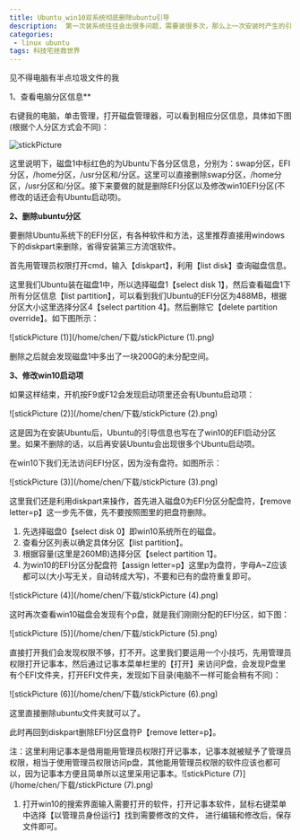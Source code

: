 ```yaml
---
title: Ubuntu_win10双系统彻底删除ubuntu引导
description:  第一次装系统往往会出很多问题，需要装很多次，那么上一次安装时产生的引导文件怎么删除让电脑变干净呢         
categories:
 - linux ubuntu
tags: 科技宅拯救世界
---
```


见不得电脑有半点垃圾文件的我

1、查看电脑分区信息**

右键我的电脑，单击管理，打开磁盘管理器，可以看到相应分区信息，具体如下图(根据个人分区方式会不同)：

![stickPicture](/home/chen/下载/stickPicture.png)

这里说明下，磁盘1中标红色的为Ubuntu下各分区信息，分别为：swap分区，EFI分区，/home分区，/usr分区和/分区。这里可以直接删除swap分区，/home分区，/usr分区和/分区。接下来要做的就是删除EFI分区以及修改win10EFI分区(不修改的话还会有Ubuntu启动项)。

**2、删除ubuntu分区**

要删除Ubuntu系统下的EFI分区，有各种软件和方法，这里推荐直接用windows下的diskpart来删除，省得安装第三方流氓软件。

首先用管理员权限打开cmd，输入【diskpart】，利用【list disk】查询磁盘信息。

这里我们Ubuntu装在磁盘1中，所以选择磁盘1【select disk 1】，然后查看磁盘1下所有分区信息【list partition】，可以看到我们Ubuntu的EFI分区为488MB，根据分区大小这里选择分区4【select partition 4】。然后删除它【delete partition override】。如下图所示：

![stickPicture (1)](/home/chen/下载/stickPicture (1).png)

删除之后就会发现磁盘1中多出了一块200G的未分配空间。

**3、修改win10启动项**

如果这样结束，开机按F9或F12会发现启动项里还会有Ubuntu启动项：

![stickPicture (2)](/home/chen/下载/stickPicture (2).png)

这是因为在安装Ubuntu后，Ubuntu的引导信息也写在了win10的EFI启动分区里。如果不删除的话，以后再安装Ubuntu会出现很多个Ubuntu启动项。

在win10下我们无法访问EFI分区，因为没有盘符。如图所示：

![stickPicture (3)](/home/chen/下载/stickPicture (3).png)

这里我们还是利用diskpart来操作，首先进入磁盘0为EFI分区分配盘符，【remove letter=p】这一步先不做，先不要按照图里的把盘符删除。

1. 先选择磁盘0【select disk 0】即win10系统所在的磁盘。
2. 查看分区列表以确定具体分区【list partition】。
3. 根据容量(这里是260MB)选择分区【select partition 1】。
4. 为win10的EFI分区分配盘符【assign letter=p】这里p为盘符，字母A~Z应该都可以(大小写无关，自动转成大写)，不要和已有的盘符重复即可。

![stickPicture (4)](/home/chen/下载/stickPicture (4).png)

这时再次查看win10磁盘会发现有个p盘，就是我们刚刚分配的EFI分区，如下图：

![stickPicture (5)](/home/chen/下载/stickPicture (5).png)

直接打开我们会发现权限不够，打不开。这里我们要运用一个小技巧，先用管理员权限打开记事本，然后通过记事本菜单栏里的【打开】来访问P盘，会发现P盘里有个EFI文件夹，打开EFI文件夹，发现如下目录(电脑不一样可能会稍有不同)：

![stickPicture (6)](/home/chen/下载/stickPicture (6).png)

这里直接删除ubuntu文件夹就可以了。

此时再回到diskpart删除EFI分区盘符P【remove letter=p】。

注：这里利用记事本是借用能用管理员权限打开记事本，记事本就被赋予了管理员权限，相当于使用管理员权限访问p盘，其他能用管理员权限的软件应该也都可以，因为记事本方便且简单所以这里采用记事本。![stickPicture (7)](/home/chen/下载/stickPicture (7).png)

1. 打开win10的搜索界面输入需要打开的软件，打开记事本软件，鼠标右键菜单中选择【以管理员身份运行】找到需要修改的文件， 进行编辑和修改后，保存文件即可。



















